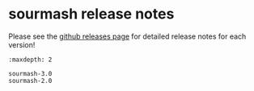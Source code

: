 # sourmash release notes

Please see the
[github releases page](https://github.com/dib-lab/sourmash/releases)
for detailed release notes for each version!

```{toctree}
:maxdepth: 2

sourmash-3.0
sourmash-2.0
```
